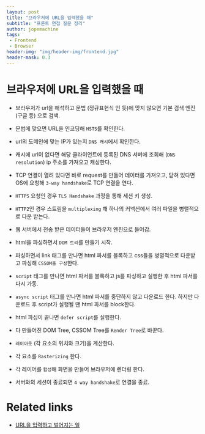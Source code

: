 ```yaml
---
layout: post
title: "브라우저에 URL을 입력했을 때"
subtitle: "프론트 면접 질문 정리"
author: jopemachine
tags: 
 - Frontend
 - Browser
header-img: "img/header-img/frontend.jpg"
header-mask: 0.3
---
```


# 브라우저에 URL을 입력했을 때

- 브라우저가 url을 해석하고 문법 (정규표현식 인 듯)에 맞지 않으면 기본 검색 엔진 (구글 등) 으로 검색.

- 문법에 맞으면 URL을 인코딩해 `HSTS`를 확인한다.

- url의 도메인에 맞는 IP가 있는지 `DNS 캐시`에서 확인한다.

- 캐시에 url이 없다면 해당 클라이언트에 등록된 DNS 서버에 조회해 (`DNS resolution`) ip 주소를 가져오고 캐싱한다.

- TCP 연결이 열려 있다면 바로 request를 만들어 데이터를 가져오고, 닫혀 있다면 OS에 요청해 `3-way handshake`로 TCP 연결을 연다.

- `HTTPS` 요청인 경우 `TLS Handshake` 과정을 통해 세션 키 생성.

- `HTTP2`인 경우 스트림을 `multiplexing` 해 하나의 커넥션에서 여러 파일을 병렬적으로 다운 받는다.

- 웹 서버에서 전송 받은 데이터들이 브라우저 엔진으로 들어감.

- html을 파싱하면서 `DOM 트리`를 만들기 시작.

- 파싱하면서 link 태그를 만나면 html 파서를 블록하고 css들을 병렬적으로 다운받고 파싱해 `CSSOM을 구성`한다.

- `script` 태그를 만나면 html 파서를 블록하고 js를 파싱하고 실행한 후 html 파서를 다시 가동.

- `async script` 태그를 만나면 html 파서를 중단하지 않고 다운로드 한다. 하지만 다운로드 후 script가 실행될 땐 html 파서를 block한다.

- html 파싱이 끝나면 `defer script`를 실행한다.

- 다 만들어진 DOM Tree, CSSOM Tree를 `Render Tree`로 바꾼다.

- `레이아웃` (각 요소의 위치와 크기)을 계산한다.

- 각 요소를 `Rasterizing` 한다.

- 각 레이어를 `합성`해 화면을 만들어 브라우저에 렌더링 한다.

- 서버와의 세션이 종료되면 `4 way handshake`로 연결을 종료.

# Related links

- [URL을 입력하고 벌어지는 일](https://github.com/baeharam/Must-Know-About-Frontend/blob/main/Notes/network/type-url-process.md)
